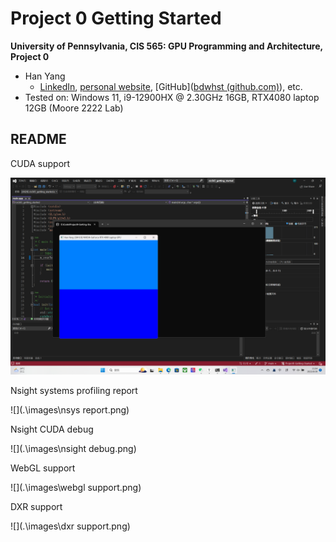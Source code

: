 Project 0 Getting Started
====================

**University of Pennsylvania, CIS 565: GPU Programming and Architecture, Project 0**

* Han Yang
  *  [LinkedIn]([LinkedIn](https://www.linkedin.com/in/han-yang-0031231a3/)), [personal website](https://bdwhst.wixsite.com/portfolio), [GitHub]([bdwhst (github.com)](https://github.com/bdwhst)), etc.
* Tested on: Windows 11, i9-12900HX @ 2.30GHz 16GB, RTX4080 laptop 12GB (Moore 2222 Lab)

## README

CUDA support

![](.\images\cuda.png)

Nsight systems profiling report

![](.\images\nsys report.png)

Nsight CUDA debug

![](.\images\nsight debug.png)

WebGL support

![](.\images\webgl support.png)

DXR support

![](.\images\dxr support.png)
